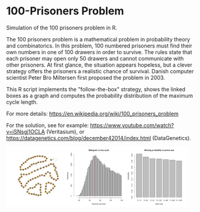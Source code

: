 # 100-Prisoners Problem

Simulation of the 100 prisoners problem in R.

The 100 prisoners problem is a mathematical problem in probability
theory and combinatorics. In this problem, 100 numbered prisoners
must find their own numbers in one of 100 drawers in order to
survive. The rules state that each prisoner may open only 50
drawers and cannot communicate with other prisoners. At first
glance, the situation appears hopeless, but a clever strategy
offers the prisoners a realistic chance of survival. Danish
computer scientist Peter Bro Miltersen first proposed the problem
in 2003.

This R script implements the "follow-the-box" strategy, shows the linked boxes as a graph 
and computes the probability distribution of the maximum cycle length.

For more details: https://en.wikipedia.org/wiki/100_prisoners_problem

For the solution, see for example: https://www.youtube.com/watch?v=iSNsgj1OCLA (Veritasium), or https://datagenetics.com/blog/december42014/index.html (DataGenetics).


<img src="graph.png" width="32%"><img src="histogram.png" width="32%"><img src="barplot.png" width="32%">

